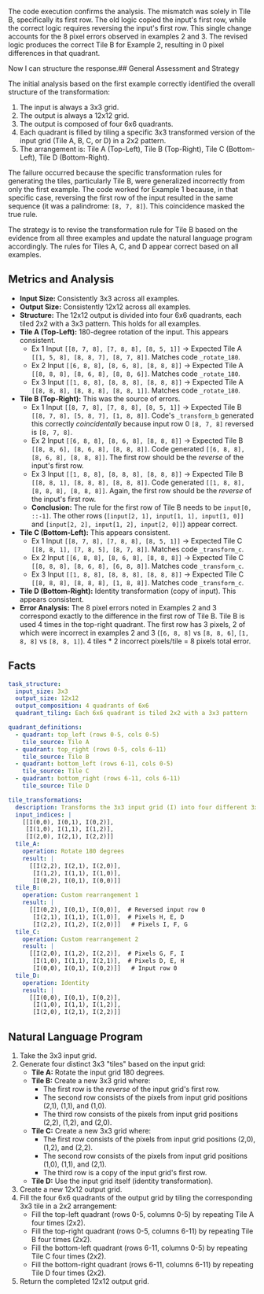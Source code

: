 The code execution confirms the analysis. The mismatch was solely in Tile B, specifically its first row. The old logic copied the input's first row, while the correct logic requires reversing the input's first row. This single change accounts for the 8 pixel errors observed in examples 2 and 3. The revised logic produces the correct Tile B for Example 2, resulting in 0 pixel differences in that quadrant.

Now I can structure the response.## General Assessment and Strategy

The initial analysis based on the first example correctly identified the overall structure of the transformation:
1.  The input is always a 3x3 grid.
2.  The output is always a 12x12 grid.
3.  The output is composed of four 6x6 quadrants.
4.  Each quadrant is filled by tiling a specific 3x3 transformed version of the input grid (Tile A, B, C, or D) in a 2x2 pattern.
5.  The arrangement is: Tile A (Top-Left), Tile B (Top-Right), Tile C (Bottom-Left), Tile D (Bottom-Right).

The failure occurred because the specific transformation rules for generating the tiles, particularly Tile B, were generalized incorrectly from only the first example. The code worked for Example 1 because, in that specific case, reversing the first row of the input resulted in the same sequence (it was a palindrome: `[8, 7, 8]`). This coincidence masked the true rule.

The strategy is to revise the transformation rule for Tile B based on the evidence from all three examples and update the natural language program accordingly. The rules for Tiles A, C, and D appear correct based on all examples.

## Metrics and Analysis

*   **Input Size:** Consistently 3x3 across all examples.
*   **Output Size:** Consistently 12x12 across all examples.
*   **Structure:** The 12x12 output is divided into four 6x6 quadrants, each tiled 2x2 with a 3x3 pattern. This holds for all examples.
*   **Tile A (Top-Left):** 180-degree rotation of the input. This appears consistent.
    *   Ex 1 Input `[[8, 7, 8], [7, 8, 8], [8, 5, 1]]` -> Expected Tile A `[[1, 5, 8], [8, 8, 7], [8, 7, 8]]`. Matches code `_rotate_180`.
    *   Ex 2 Input `[[6, 8, 8], [8, 6, 8], [8, 8, 8]]` -> Expected Tile A `[[8, 8, 8], [8, 6, 8], [8, 8, 6]]`. Matches code `_rotate_180`.
    *   Ex 3 Input `[[1, 8, 8], [8, 8, 8], [8, 8, 8]]` -> Expected Tile A `[[8, 8, 8], [8, 8, 8], [8, 8, 1]]`. Matches code `_rotate_180`.
*   **Tile B (Top-Right):** This was the source of errors.
    *   Ex 1 Input `[[8, 7, 8], [7, 8, 8], [8, 5, 1]]` -> Expected Tile B `[[8, 7, 8], [5, 8, 7], [1, 8, 8]]`. Code's `_transform_b` generated this correctly *coincidentally* because input row 0 `[8, 7, 8]` reversed is `[8, 7, 8]`.
    *   Ex 2 Input `[[6, 8, 8], [8, 6, 8], [8, 8, 8]]` -> Expected Tile B `[[8, 8, 6], [8, 6, 8], [8, 8, 8]]`. Code generated `[[6, 8, 8], [8, 6, 8], [8, 8, 8]]`. The first row should be the *reverse* of the input's first row.
    *   Ex 3 Input `[[1, 8, 8], [8, 8, 8], [8, 8, 8]]` -> Expected Tile B `[[8, 8, 1], [8, 8, 8], [8, 8, 8]]`. Code generated `[[1, 8, 8], [8, 8, 8], [8, 8, 8]]`. Again, the first row should be the *reverse* of the input's first row.
    *   **Conclusion:** The rule for the first row of Tile B needs to be `input[0, ::-1]`. The other rows (`[input[2, 1], input[1, 1], input[1, 0]]` and `[input[2, 2], input[1, 2], input[2, 0]]`) appear correct.
*   **Tile C (Bottom-Left):** This appears consistent.
    *   Ex 1 Input `[[8, 7, 8], [7, 8, 8], [8, 5, 1]]` -> Expected Tile C `[[8, 8, 1], [7, 8, 5], [8, 7, 8]]`. Matches code `_transform_c`.
    *   Ex 2 Input `[[6, 8, 8], [8, 6, 8], [8, 8, 8]]` -> Expected Tile C `[[8, 8, 8], [8, 6, 8], [6, 8, 8]]`. Matches code `_transform_c`.
    *   Ex 3 Input `[[1, 8, 8], [8, 8, 8], [8, 8, 8]]` -> Expected Tile C `[[8, 8, 8], [8, 8, 8], [1, 8, 8]]`. Matches code `_transform_c`.
*   **Tile D (Bottom-Right):** Identity transformation (copy of input). This appears consistent.
*   **Error Analysis:** The 8 pixel errors noted in Examples 2 and 3 correspond exactly to the difference in the first row of Tile B. Tile B is used 4 times in the top-right quadrant. The first row has 3 pixels, 2 of which were incorrect in examples 2 and 3 (`[6, 8, 8]` vs `[8, 8, 6]`, `[1, 8, 8]` vs `[8, 8, 1]`). 4 tiles * 2 incorrect pixels/tile = 8 pixels total error.

## Facts


```yaml
task_structure:
  input_size: 3x3
  output_size: 12x12
  output_composition: 4 quadrants of 6x6
  quadrant_tiling: Each 6x6 quadrant is tiled 2x2 with a 3x3 pattern

quadrant_definitions:
  - quadrant: top_left (rows 0-5, cols 0-5)
    tile_source: Tile A
  - quadrant: top_right (rows 0-5, cols 6-11)
    tile_source: Tile B
  - quadrant: bottom_left (rows 6-11, cols 0-5)
    tile_source: Tile C
  - quadrant: bottom_right (rows 6-11, cols 6-11)
    tile_source: Tile D

tile_transformations:
  description: Transforms the 3x3 input grid (I) into four different 3x3 tiles (A, B, C, D).
  input_indices: |
    [[I(0,0), I(0,1), I(0,2)],
     [I(1,0), I(1,1), I(1,2)],
     [I(2,0), I(2,1), I(2,2)]]
  tile_A:
    operation: Rotate 180 degrees
    result: |
      [[I(2,2), I(2,1), I(2,0)],
       [I(1,2), I(1,1), I(1,0)],
       [I(0,2), I(0,1), I(0,0)]]
  tile_B:
    operation: Custom rearrangement 1
    result: |
      [[I(0,2), I(0,1), I(0,0)],  # Reversed input row 0
       [I(2,1), I(1,1), I(1,0)],  # Pixels H, E, D
       [I(2,2), I(1,2), I(2,0)]]   # Pixels I, F, G
  tile_C:
    operation: Custom rearrangement 2
    result: |
      [[I(2,0), I(1,2), I(2,2)],  # Pixels G, F, I
       [I(1,0), I(1,1), I(2,1)],  # Pixels D, E, H
       [I(0,0), I(0,1), I(0,2)]]   # Input row 0
  tile_D:
    operation: Identity
    result: |
      [[I(0,0), I(0,1), I(0,2)],
       [I(1,0), I(1,1), I(1,2)],
       [I(2,0), I(2,1), I(2,2)]]
```


## Natural Language Program

1.  Take the 3x3 input grid.
2.  Generate four distinct 3x3 "tiles" based on the input grid:
    *   **Tile A:** Rotate the input grid 180 degrees.
    *   **Tile B:** Create a new 3x3 grid where:
        *   The first row is the *reverse* of the input grid's first row.
        *   The second row consists of the pixels from input grid positions (2,1), (1,1), and (1,0).
        *   The third row consists of the pixels from input grid positions (2,2), (1,2), and (2,0).
    *   **Tile C:** Create a new 3x3 grid where:
        *   The first row consists of the pixels from input grid positions (2,0), (1,2), and (2,2).
        *   The second row consists of the pixels from input grid positions (1,0), (1,1), and (2,1).
        *   The third row is a copy of the input grid's first row.
    *   **Tile D:** Use the input grid itself (identity transformation).
3.  Create a new 12x12 output grid.
4.  Fill the four 6x6 quadrants of the output grid by tiling the corresponding 3x3 tile in a 2x2 arrangement:
    *   Fill the top-left quadrant (rows 0-5, columns 0-5) by repeating Tile A four times (2x2).
    *   Fill the top-right quadrant (rows 0-5, columns 6-11) by repeating Tile B four times (2x2).
    *   Fill the bottom-left quadrant (rows 6-11, columns 0-5) by repeating Tile C four times (2x2).
    *   Fill the bottom-right quadrant (rows 6-11, columns 6-11) by repeating Tile D four times (2x2).
5.  Return the completed 12x12 output grid.